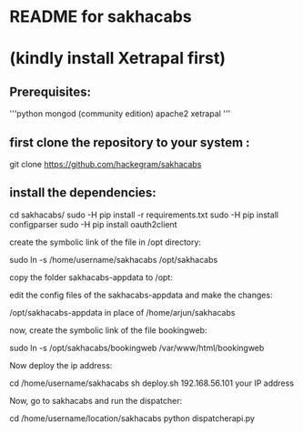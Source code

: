 # README for sakhacabs
(kindly install Xetrapal first)
==

## Prerequisites:


'''python
mongod (community edition)
apache2
xetrapal
'''

## first clone the repository to your system :

git clone https://github.com/hackegram/sakhacabs


## install the dependencies:

cd sakhacabs/
sudo -H pip install -r requirements.txt
sudo -H pip install configparser
sudo -H pip install oauth2client


create the symbolic link of the file in /opt directory:

sudo ln -s /home/username/sakhacabs /opt/sakhacabs


copy the folder sakhacabs-appdata to /opt:


edit the config files of the sakhacabs-appdata and make the changes:

/opt/sakhacabs-appdata in place of /home/arjun/sakhacabs 


now, create the symbolic link of the file bookingweb:

sudo ln -s /opt/sakhacabs/bookingweb /var/www/html/bookingweb


Now deploy the ip address:

cd /home/username/sakhacabs
 sh deploy.sh 192.168.56.101  your IP address
 

Now, go to sakhacabs and run the dispatcher:

cd /home/username/location/sakhacabs
python dispatcherapi.py




